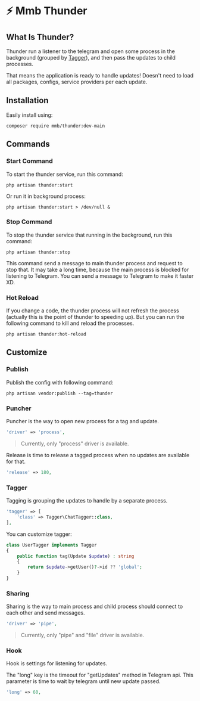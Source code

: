 # ⚡ Mmb Thunder

## What Is Thunder?

Thunder run a listener to the telegram and open some process in the background
(grouped by [Tagger](#Tagger)), and then pass the updates to child processes.

That means the application is ready to handle updates! Doesn't need to load
all packages, configs, service providers per each update.


## Installation

Easily install using:

```shell
composer require mmb/thunder:dev-main
```

## Commands

### Start Command

To start the thunder service, run this command:

```shell
php artisan thunder:start
```

Or run it in background process:

```shell
php artisan thunder:start > /dev/null &
```

### Stop Command

To stop the thunder service that running in the background, run this command:

```shell
php artisan thunder:stop
```

This command send a message to main thunder process and request to stop that.
It may take a long time, because the main process is blocked for listening
to Telegram.
You can send a message to Telegram to make it faster XD.

### Hot Reload

If you change a code, the thunder process will not refresh the process
(actually this is the point of thunder to speeding up).
But you can run the following command to kill and reload the processes.

```shell
php artisan thunder:hot-reload
```


## Customize

### Publish

Publish the config with following command:

```shell
php artisan vendor:publish --tag=thunder
```

### Puncher

Puncher is the way to open new process for a tag and update.

```php
'driver' => 'process',
```

> Currently, only "process" driver is available.

Release is time to release a tagged process when no updates are available for that.

```php
'release' => 180,
```


### Tagger

Tagging is grouping the updates to handle by a separate process.

```php
'tagger' => [
    'class' => Tagger\ChatTagger::class,
],
```

You can customize tagger:

```php
class UserTagger implements Tagger
{
    public function tag(Update $update) : string
    {
        return $update->getUser()?->id ?? 'global';
    }
}
```


### Sharing

Sharing is the way to main process and child process should connect to each
other and send messages.

```php
'driver' => 'pipe',
```

> Currently, only "pipe" and "file" driver is available.


### Hook

Hook is settings for listening for updates.

The "long" key is the timeout for "getUpdates" method in Telegram api.
This parameter is time to wait by telegram until new update passed.

```php
'long' => 60,
```
